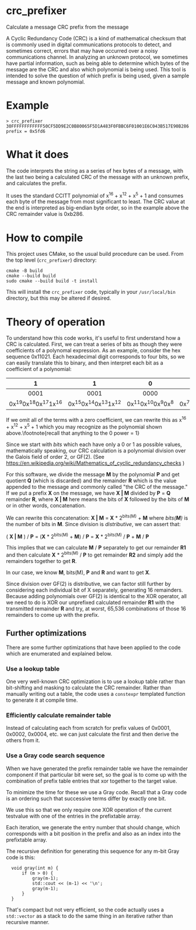 # crc_prefixer
Calculate a message CRC prefix from the message

A Cyclic Redundancy Code (CRC) is a kind of mathematical checksum that is commonly used in digital communications protocols to detect, and sometimes correct, errors that may have occurred over a noisy communications channel.  In analyzing an unknown protocol, we sometimes have partial information, such as being able to determine which bytes of the message are the CRC and also which polynomial is being used.  This tool is intended to solve the question of which prefix is being used, given a sample message and known polynomial.  

# Example
```
> crc_prefixer 30FFFFFFFFFFFF50CF5DD9E2C0B80065F5D1A483F0FBBC6F01001E6C043B517E90B286
prefix = 0x5fd6
```

# What it does
The code interprets the string as a series of hex bytes of a message, with the last two being a calculated CRC of the message with an unknown prefix, and calculates the prefix.

It uses the standard CCITT polynomial of x<sup>16</sup> + x<sup>12</sup> + x<sup>5</sup> + 1 and consumes each byte of the message from most significant to least.  The CRC value at the end is interpreted as big-endian byte order, so in the example above the CRC remainder value is 0xb286.

# How to compile
This project uses CMake, so the usual build procedure can be used.  From the top level (`crc_prefixer`) directory:

```
cmake -B build
cmake --build build
sudo cmake --build build -t install
```

This will install the `crc_prefixer` code, typically in your `/usr/local/bin` directory, but this may be altered if desired.

# Theory of operation
To understand how this code works, it's useful to first understand how a CRC is calculated.  First, we can treat a series of bits as though they were coefficients of a polynomal expression.  As an example, consider the hex sequence 0x11021.  Each hexadecimal digit corresponds to four bits, so we can easily translate this to binary, and then interpret each bit as a coefficient of a polynomial:

|   1  |   1  |   0  |   2  |   1  |
|:----:|:----:|:----:|:----:|:----:|
| 0001 | 0001 | 0000 | 0010 | 0001 |
| 0x<sup>19</sup>0x<sup>18</sup>0x<sup>17</sup>1x<sup>16</sup> | 0x<sup>15</sup>0x<sup>14</sup>0x<sup>13</sup>1x<sup>12</sup> | 0x<sup>11</sup>0x<sup>10</sup>0x<sup>9</sup>0x<sup>8</sup> | 0x<sup>7</sup>0x<sup>6</sup>1x<sup>5</sup>0x<sup>4</sup> | 0x<sup>3</sup>0x<sup>2</sup>0x<sup>1</sup>1x<sup>0</sup> |

If we omit all of the terms with a zero coefficient, we can rewrite this as x<sup>16</sup> + x<sup>12</sup> + x<sup>5</sup> + 1 which you may recognize as the polynomial shown above.\footnote{recall that anything to the 0 power = 1}

Since we start with *bits* which each have only a 0 or 1 as possible values, mathematically speaking, our CRC calculation is a polynomial division over the Galois field of order 2, or GF(2).  (See https://en.wikipedia.org/wiki/Mathematics_of_cyclic_redundancy_checks )


For this software, we divide the message **M** by the polynomial **P** and get quotient **Q** (which is discarded) and the remainder **R** which is the value appended to the message and commonly called "the CRC of the message."  If we put a prefix **X** on the message, we have **X | M** divided by **P** = **Q** remainder **R**, where **X | M** here means the bits of **X** followed by the bits of **M** or in other words, concatenation.

We can rewrite this concatenation: **X | M** = **X** * 2<sup>bits(M)</sup> + **M** where *bits(**M**)* is the number of bits in **M**. Since division is *distributive*, we can assert that:

( **X | M** ) / **P** = (**X** * 2<sup>bits(M)</sup> + **M**) / **P** = **X** * 2<sup>bits(M)</sup> / **P** + **M** / **P**

This implies that we can calculate **M** / **P** separately to get our remainder **R1** and then calculate **X** * 2<sup>bits(M)</sup> / **P** to get remainder **R2** and simply add the remainders together to get **R**.

In our case, we know **M**, bits(M), **P** and **R** and want to get **X**.

Since division over GF(2) is distributive, we can factor still further by considering each individual bit of X separately, generating 16 remainders.  Because adding polynomials over GF(2) is identical to the XOR operator, all we need to do is XOR our unprefixed calculated remainder **R1** with the transmitted remainder **R** and try, at worst, 65,536 combinations of those 16 remainders to come up with the prefix.

## Further optimizations ##
There are some further optimizations that have been applied to the code which are enumerated and explained below.

### Use a lookup table 
One very well-known CRC optimization is to use a lookup table rather than bit-shifting and masking to calculate the CRC remainder.  Rather than manually writing out a table, the code uses a `constexpr` templated function to generate it at compile time.

### Efficiently calculate remainder table
Instead of calculating each from scratch for prefix values of 0x0001, 0x0002, 0x0004, etc. we can just calculate the first and then derive the others from it.

### Use a Gray code search sequence
When we have generated the prefix remainder table we have the remainder component if that particular bit were set, so the goal is to come up with the combination of prefix table entries that xor together to the target value.

To minimize the time for these we use a Gray code.  Recall that a Gray code is an ordering such that successive terms differ by exactly one bit.

We use this so that we only require one XOR operation of the current testvalue with one of the entries in the prefixtable array.

Each iteration, we generate the entry number that should change, which corresponds with a bit position in the prefix and also as an index into the prefixtable array.

The recursive definition for generating this sequence for any m-bit Gray code is this:

```
  void gray(int m) {
      if (m > 0) {
          gray(m-1);
          std::cout << (m-1) << '\n';
          gray(m-1);
      }
  }
```

That's compact but not very efficient, so the code actually uses a `std::vector` as a stack to do the same thing in an iterative rather than recursive manner.

